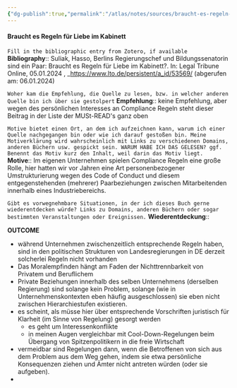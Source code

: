 ```yaml
---
{"dg-publish":true,"permalink":"/atlas/notes/sources/braucht-es-regeln-fuer-liebe-im-kabinett/","tags":["class/sourceNote"],"noteIcon":""}
---
```



#### Braucht es Regeln für Liebe im Kabinett


`Fill in the bibliographic entry from Zotero, if available`
**Bibliography**::  Suliak, Hasso, Berlins Regierungschef und Bildungssenatorin sind ein Paar: Braucht es Regeln für Liebe im Kabinett?. In: Legal Tribune Online, 05.01.2024 , _https://www.lto.de/persistent/a_id/53569/ (abgerufen am: 06.01.2024)

`Woher kam die Empfehlung, die Quelle zu lesen, bzw. in welcher anderen Quelle bin ich über sie gestolpert`
**Empfehlung**:: keine Empfehlung, aber wegen des persönlichen Interesses an Compliance Regeln steht dieser Beitrag in der Liste der MUSt-READ's ganz oben

`Motive bietet einen Ort, an dem ich aufzeichnen kann, warum ich einer Quelle nachgegangen bin oder wie ich darauf gestoßen bin. Meine Motiverklärung wird wahrscheinlich mit Links zu verschiedenen Domains, anderen Büchern usw. gespickt sein. WARUM HABE ICH DAS GELESEN? ggf. Benennt das Motiv kurz den Inhalt, weil darin das Motiv liegt.`
**Motive**:: Im eigenen Unternehmen spielen Compliance Regeln eine große Rolle, hier hatten wir vor Jahren eine Art personenbezogener Umstrukturierung wegen des Code of Conduct und diesem entgegenstehenden (mehrerer) Paarbeziehungen zwischen Mitarbeitenden innerhalb eines Industriebereichs. 

`Gibt es vorwegnehmbare Situationen, in der ich dieses Buch gerne wiederentdecken würde? Links zu Domains, anderen Büchern oder sogar bestimmten Veranstaltungen oder Ereignissen.`
**Wiederentdeckung**:: 


**OUTCOME**
- während Unternehmen zwischenzeitlich entsprechende Regeln haben, sind in den politischen Strukturen von Landesregierungen in DE derzeit solcherlei Regeln nicht vorhanden
- Das Moralempfinden hängt am Faden der Nichttrennbarkeit von Privatem und Beruflichem
- Private Beziehungen innerhalb des selben Unternehmens (derselben Regierung) sind solange kein Problem, solange (wie in Unternehmenskontexten eben häufig ausgeschlossen) sie eben nicht zwischen Hierarchiestufen existieren.
- es scheint, als müsse hier über entsprechende Vorschriften juristisch für Klarheit (im Sinne von Regelung) gesorgt werden
	- es geht um Interessenkonflikte
	- in meinen Augen vergleichbar mit Cool-Down-Regelungen beim Übergang von Spitzenpolitikern in die freie Wirtschaft 
- vermeidbar sind Regelungen dann, wenn die Betroffenen von sich aus dem Problem aus dem Weg gehen, indem sie etwa persönliche Konsequenzen ziehen und Ämter nicht antreten würden (oder sie aufgeben). 
-